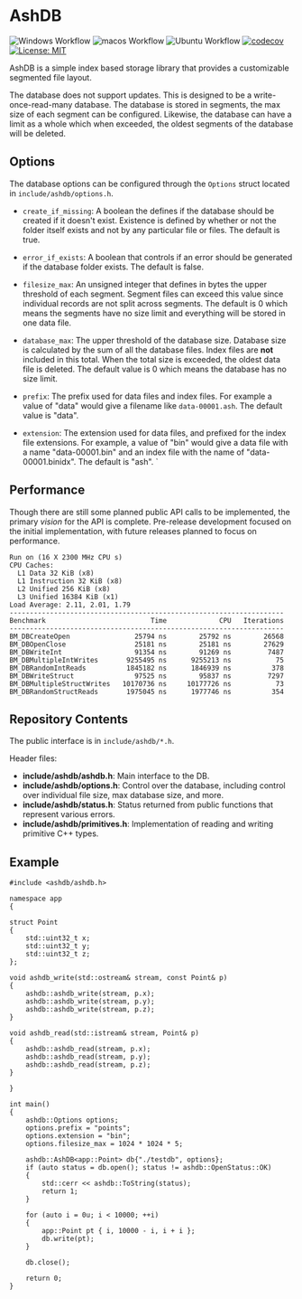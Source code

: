 # AshDB

![Windows Workflow](https://github.com/zethon/AshDB/actions/workflows/windows.yml/badge.svg)
![macos Workflow](https://github.com/zethon/AshDB/actions/workflows/macos.yml/badge.svg)
![Ubuntu Workflow](https://github.com/zethon/AshDB/actions/workflows/ubuntu.yml/badge.svg)
[![codecov](https://codecov.io/gh/zethon/AshDB/branch/master/graph/badge.svg?token=RwtLsgXsEa)](https://codecov.io/gh/zethon/AshDB)
[![License: MIT](https://img.shields.io/badge/License-MIT-green.svg)](https://opensource.org/licenses/MIT)


AshDB is a simple index based storage library that provides a customizable segmented file layout. 

The database does not support updates. This is designed to be a write-once-read-many database. The database is stored in segments, the max size of each segment can be configured. Likewise, the database can have a limit as a whole which when exceeded, the oldest segments of the database will be deleted.

## Options

The database options can be configured through the `Options` struct located in `include/ashdb/options.h`. 

* `create_if_missing`: A boolean the defines if the database should be created if it doesn't exist. Existence is defined by whether or not the folder itself exists and not by any particular file or files. The default is true.

* `error_if_exists`: A boolean that controls if an error should be generated if the database folder exists. The default is false.

* `filesize_max`: An unsigned integer that defines in bytes the upper threshold of each segment. Segment files can exceed this value since individual records are not split across segments. The default is 0 which means the segments have no size limit and everything will be stored in one data file.

* `database_max`: The upper threshold of the database size. Database size is calculated by the sum of all the database files. Index files are **not** included in this total. When the total size is exceeded, the oldest data file is deleted. The default value is 0 which means the database has no size limit.

* `prefix`: The prefix used for data files and index files. For example a value of "data" would give a filename like `data-00001.ash`. The default value is "data".

* `extension`: The extension used for data files, and prefixed for the index file extensions. For example, a value of "bin" would give a data file with a name "data-00001.bin" and an index file with the name of "data-00001.binidx". The default is "ash".
`
## Performance

Though there are still some planned public API calls to be implemented, the primary _vision_ for the API is complete. Pre-release development focused on the initial implementation, with future releases planned to focus on performance. 

```
Run on (16 X 2300 MHz CPU s)
CPU Caches:
  L1 Data 32 KiB (x8)
  L1 Instruction 32 KiB (x8)
  L2 Unified 256 KiB (x8)
  L3 Unified 16384 KiB (x1)
Load Average: 2.11, 2.01, 1.79
--------------------------------------------------------------------
Benchmark                          Time             CPU   Iterations
--------------------------------------------------------------------
BM_DBCreateOpen                25794 ns        25792 ns        26568
BM_DBOpenClose                 25181 ns        25181 ns        27629
BM_DBWriteInt                  91354 ns        91269 ns         7487
BM_DBMultipleIntWrites       9255495 ns      9255213 ns           75
BM_DBRandomIntReads          1845182 ns      1846939 ns          378
BM_DBWriteStruct               97525 ns        95837 ns         7297
BM_DBMultipleStructWrites   10170736 ns     10177726 ns           73
BM_DBRandomStructReads       1975045 ns      1977746 ns          354
```

## Repository Contents

The public interface is in `include/ashdb/*.h`. 

Header files:

* **include/ashdb/ashdb.h**: Main interface to the DB.
* **include/ashdb/options.h**: Control over the database, including control over individual file size, max database size, and more.
* **include/ashdb/status.h**: Status returned from public functions that represent various errors.
* **include/ashdb/primitives.h**: Implementation of reading and writing primitive C++ types.

## Example

```cpp#include <iostream>
#include <ashdb/ashdb.h>

namespace app
{

struct Point
{
    std::uint32_t x;
    std::uint32_t y;
    std::uint32_t z;
};

void ashdb_write(std::ostream& stream, const Point& p)
{
    ashdb::ashdb_write(stream, p.x);
    ashdb::ashdb_write(stream, p.y);
    ashdb::ashdb_write(stream, p.z);
}

void ashdb_read(std::istream& stream, Point& p)
{
    ashdb::ashdb_read(stream, p.x);
    ashdb::ashdb_read(stream, p.y);
    ashdb::ashdb_read(stream, p.z);
}

}

int main()
{
    ashdb::Options options;
    options.prefix = "points";
    options.extension = "bin";
    options.filesize_max = 1024 * 1024 * 5;

    ashdb::AshDB<app::Point> db{"./testdb", options};
    if (auto status = db.open(); status != ashdb::OpenStatus::OK)
    {
        std::cerr << ashdb::ToString(status);
        return 1;
    }

    for (auto i = 0u; i < 10000; ++i)
    {
        app::Point pt { i, 10000 - i, i + i };
        db.write(pt);
    }

    db.close();

    return 0;
}
```
